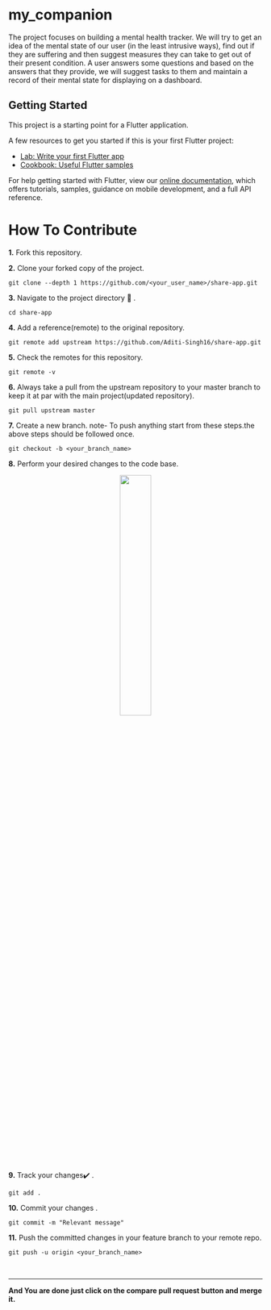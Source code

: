 # my_companion

The project focuses on building a mental health tracker. We will try to get an idea of the mental state of our user (in the least intrusive ways), find out if they are suffering and then suggest measures they can take to get out of their present condition. A user answers some questions and based on the answers that they provide, we will suggest tasks to them and maintain a record of their mental state for displaying on a dashboard.

## Getting Started

This project is a starting point for a Flutter application.

A few resources to get you started if this is your first Flutter project:

- [Lab: Write your first Flutter app](https://flutter.dev/docs/get-started/codelab)
- [Cookbook: Useful Flutter samples](https://flutter.dev/docs/cookbook)

For help getting started with Flutter, view our
[online documentation](https://flutter.dev/docs), which offers tutorials,
samples, guidance on mobile development, and a full API reference.

# How To Contribute
**1.**  Fork this repository.

**2.**  Clone your forked copy of the project.

```
git clone --depth 1 https://github.com/<your_user_name>/share-app.git
```

**3.** Navigate to the project directory :file_folder: .

```
cd share-app
```

**4.** Add a reference(remote) to the original repository.

```
git remote add upstream https://github.com/Aditi-Singh16/share-app.git
```

**5.** Check the remotes for this repository.

```
git remote -v
```

**6.** Always take a pull from the upstream repository to your master branch to keep it at par with the main project(updated repository).

```
git pull upstream master
```

**7.** Create a new branch.
note- To push anything start from these steps.the above steps should be followed once.

```
git checkout -b <your_branch_name>
```

**8.** Perform your desired changes to the code base.

<p align="center"><img width=35% src="https://media2.giphy.com/media/L1R1tvI9svkIWwpVYr/giphy.gif?cid=ecf05e47pzi2rpig0vc8pjusra8hiai1b91zgiywvbubu9vu&rid=giphy.gif"></p>

**9.** Track your changes:heavy_check_mark: .

```
git add .
```

**10.** Commit your changes .

```
git commit -m "Relevant message"
```

**11.** Push the committed changes in your feature branch to your remote repo.

```
git push -u origin <your_branch_name>
```

<br>
<hr>
<b> And You are done just click on the compare pull request button and merge it.</b>

